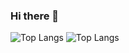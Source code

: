 ### Hi there 👋

![Top Langs](https://github-readme-stats.vercel.app/api/top-langs/?username=eastack&langs_count=10&layout=compact&hide_border=true)
![Top Langs](https://github-readme-stats.vercel.app/api?username=eastack&show_icons=true&hide_border=true)
